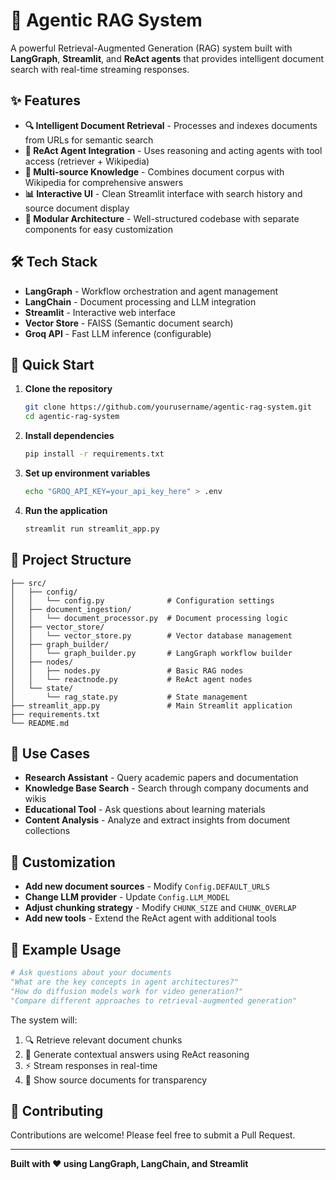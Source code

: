 # 🤖 Agentic RAG System

A powerful Retrieval-Augmented Generation (RAG) system built with **LangGraph**, **Streamlit**, and **ReAct agents** that provides intelligent document search with real-time streaming responses.

## ✨ Features

- **🔍 Intelligent Document Retrieval** - Processes and indexes documents from URLs for semantic search
- **🤖 ReAct Agent Integration** - Uses reasoning and acting agents with tool access (retriever + Wikipedia)
- **🎯 Multi-source Knowledge** - Combines document corpus with Wikipedia for comprehensive answers
- **📊 Interactive UI** - Clean Streamlit interface with search history and source document display
- **🔧 Modular Architecture** - Well-structured codebase with separate components for easy customization

## 🛠️ Tech Stack

- **LangGraph** - Workflow orchestration and agent management
- **LangChain** - Document processing and LLM integration
- **Streamlit** - Interactive web interface
- **Vector Store** - FAISS (Semantic document search)
- **Groq API** - Fast LLM inference (configurable)

## 🚀 Quick Start

1. **Clone the repository**
   ```bash
   git clone https://github.com/yourusername/agentic-rag-system.git
   cd agentic-rag-system
   ```

2. **Install dependencies**
   ```bash
   pip install -r requirements.txt
   ```

3. **Set up environment variables**
   ```bash
   echo "GROQ_API_KEY=your_api_key_here" > .env
   ```

4. **Run the application**
   ```bash
   streamlit run streamlit_app.py
   ```

## 📁 Project Structure

```
├── src/
│   ├── config/
│   │   └── config.py              # Configuration settings
│   ├── document_ingestion/
│   │   └── document_processor.py  # Document processing logic
│   ├── vector_store/
│   │   └── vector_store.py        # Vector database management
│   ├── graph_builder/
│   │   └── graph_builder.py       # LangGraph workflow builder
│   ├── nodes/
│   │   ├── nodes.py               # Basic RAG nodes
│   │   └── reactnode.py           # ReAct agent nodes
│   └── state/
│       └── rag_state.py           # State management
├── streamlit_app.py               # Main Streamlit application
├── requirements.txt
└── README.md
```

## 🎯 Use Cases

- **Research Assistant** - Query academic papers and documentation
- **Knowledge Base Search** - Search through company documents and wikis
- **Educational Tool** - Ask questions about learning materials
- **Content Analysis** - Analyze and extract insights from document collections

## 🔧 Customization

- **Add new document sources** - Modify `Config.DEFAULT_URLS`
- **Change LLM provider** - Update `Config.LLM_MODEL`
- **Adjust chunking strategy** - Modify `CHUNK_SIZE` and `CHUNK_OVERLAP`
- **Add new tools** - Extend the ReAct agent with additional tools

## 📝 Example Usage

```python
# Ask questions about your documents
"What are the key concepts in agent architectures?"
"How do diffusion models work for video generation?"
"Compare different approaches to retrieval-augmented generation"
```

The system will:
1. 🔍 Retrieve relevant document chunks
2. 🤖 Generate contextual answers using ReAct reasoning
3. ⚡ Stream responses in real-time
4. 📄 Show source documents for transparency

## 🤝 Contributing

Contributions are welcome! Please feel free to submit a Pull Request.

---

**Built with ❤️ using LangGraph, LangChain, and Streamlit**